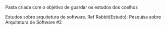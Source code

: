 Pasta criada com o objetivo de guardar os estudos dos coelhos


Estudos sobre arquitetura de software. Ref  Rabbit(Estudo): Pesquisa sobre Arquitetura de Software #2 
